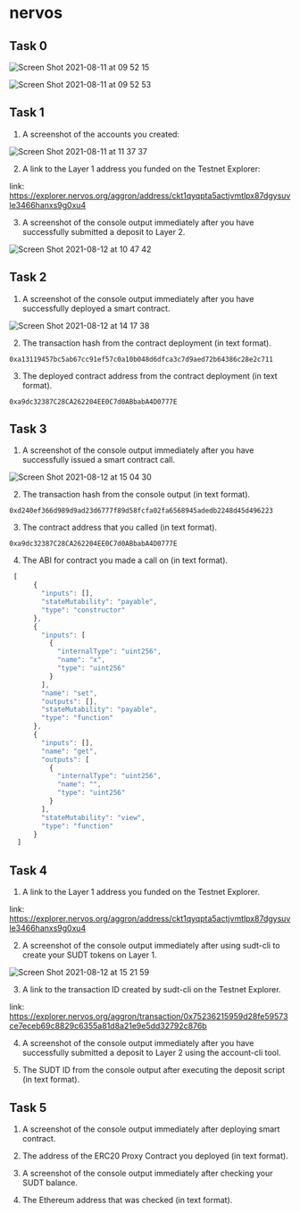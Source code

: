 # nervos

## Task 0

![Screen Shot 2021-08-11 at 09 52 15](https://user-images.githubusercontent.com/1825273/128962086-5c2d67d7-36c1-48e8-8837-3fb5984fb3c5.png)


![Screen Shot 2021-08-11 at 09 52 53](https://user-images.githubusercontent.com/1825273/128962096-d1fa5292-9b0c-4aa9-b172-3958bda02e2f.png)

## Task 1

1. A screenshot of the accounts you created:

![Screen Shot 2021-08-11 at 11 37 37](https://user-images.githubusercontent.com/1825273/129129919-0436c43e-19ee-49d1-9f56-ee970075dd8d.png)

2. A link to the Layer 1 address you funded on the Testnet Explorer:

link: https://explorer.nervos.org/aggron/address/ckt1qyqpta5actjvmtlpx87dgysuvle3466hanxs9g0xu4

3. A screenshot of the console output immediately after you have successfully submitted a deposit to Layer 2.

![Screen Shot 2021-08-12 at 10 47 42](https://user-images.githubusercontent.com/1825273/129130804-92751d63-263f-4a1a-a8d4-5c6691c34177.png)


## Task 2 

1. A screenshot of the console output immediately after you have successfully deployed a smart contract.

![Screen Shot 2021-08-12 at 14 17 38](https://user-images.githubusercontent.com/1825273/129147524-bfbf5592-1b21-4b6d-86eb-aa5b9ae6597a.png)

2. The transaction hash from the contract deployment (in text format).

```
0xa13119457bc5ab67cc91ef57c0a10b048d6dfca3c7d9aed72b64386c28e2c711
```

3. The deployed contract address from the contract deployment (in text format).

```
0xa9dc32387C28CA262204EE0C7d0ABbabA4D0777E
```

## Task 3

1. A screenshot of the console output immediately after you have successfully issued a smart contract call.

![Screen Shot 2021-08-12 at 15 04 30](https://user-images.githubusercontent.com/1825273/129152665-f0472c83-45b4-4ca7-9d66-3aac8181200e.png)


2. The transaction hash from the console output (in text format).

```
0xd240ef366d989d9ad23d6777f89d58fcfa02fa6568945adedb2248d45d496223
```

3. The contract address that you called (in text format).

```
0xa9dc32387C28CA262204EE0C7d0ABbabA4D0777E
```

4. The ABI for contract you made a call on (in text format).

``` js
 [
      {
        "inputs": [],
        "stateMutability": "payable",
        "type": "constructor"
      },
      {
        "inputs": [
          {
            "internalType": "uint256",
            "name": "x",
            "type": "uint256"
          }
        ],
        "name": "set",
        "outputs": [],
        "stateMutability": "payable",
        "type": "function"
      },
      {
        "inputs": [],
        "name": "get",
        "outputs": [
          {
            "internalType": "uint256",
            "name": "",
            "type": "uint256"
          }
        ],
        "stateMutability": "view",
        "type": "function"
      }
  ]
```

## Task 4

1. A link to the Layer 1 address you funded on the Testnet Explorer.

link: https://explorer.nervos.org/aggron/address/ckt1qyqpta5actjvmtlpx87dgysuvle3466hanxs9g0xu4

2. A screenshot of the console output immediately after using sudt-cli to create your SUDT tokens on Layer 1.

![Screen Shot 2021-08-12 at 15 21 59](https://user-images.githubusercontent.com/1825273/129155352-3e3691ad-cbb0-477d-89f1-7bf45a8d597c.png)


3. A link to the transaction ID created by sudt-cli on the Testnet Explorer.

link: https://explorer.nervos.org/aggron/transaction/0x75236215959d28fe59573ce7eceb69c8829c6355a81d8a21e9e5dd32792c876b

4. A screenshot of the console output immediately after you have successfully submitted a deposit to Layer 2 using the account-cli tool.

5. The SUDT ID from the console output after executing the deposit script (in text format).

## Task 5

1. A screenshot of the console output immediately after deploying smart contract.

2. The address of the ERC20 Proxy Contract you deployed (in text format).

3. A screenshot of the console output immediately after checking your SUDT balance.

4. The Ethereum address that was checked (in text format).
